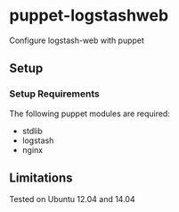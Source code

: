 # puppet-logstashweb

Configure logstash-web with puppet

## Setup

### Setup Requirements

The following puppet modules are required:

- stdlib
- logstash
- nginx


## Limitations

Tested on Ubuntu 12.04 and 14.04
